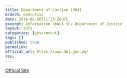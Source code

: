 ```yaml
---
title: Department of Justice (DOJ)
branch: executive
date: 2016-06-20T21:33:20UTC
excerpt: Information about the Department of Justice
layout: info
categories: [government]
tags: []
published: true
permalink: 
official_url: https://www.doj.gov.ph/
rss:
---
```


[Official Site](page.official_url)


